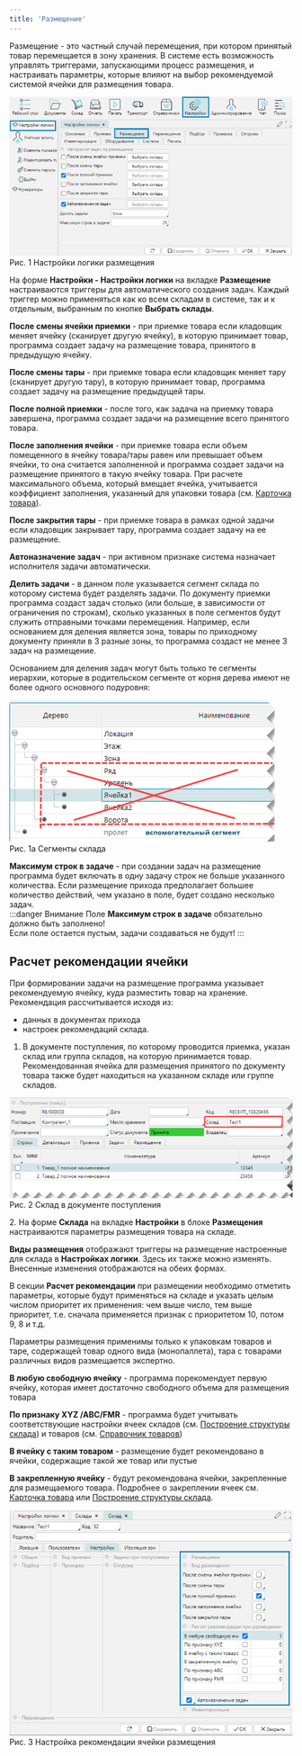 ```yaml
---
title: 'Размещение'
---
```


Размещение - это частный случай перемещения, при котором принятый товар перемещается в зону хранения.  В системе есть возможность управлять триггерами, 
запускающими процесс размещения, и настраивать параметры, которые влияют на выбор рекомендуемой системой ячейки для размещения товара.

![](img/placement1.png)  
Рис. 1 Настройки логики размещения

На форме **Настройки - Настройки логики** на вкладке **Размещение** настраиваются триггеры для автоматического создания задач. 
Каждый триггер можно применяться как ко всем складам в системе, так и к отдельным, выбранным по кнопке **Выбрать склады**.

**После смены ячейки приемки** - при приемке товара если кладовщик меняет ячейку (сканирует другую ячейку), 
в которую принимает товар, программа создает задачу на размещение товара, принятого в предыдущую ячейку.

**После смены тары** - при приемке товара если кладовщик меняет тару (сканирует другую тару), 
в которую принимает товар, программа создает задачу на размещение предыдущей тары.

**После полной приемки** - после того, как задача на приемку товара завершена, программа создает задачи на размещение всего принятого товара.

**После заполнения ячейки** - при приемке товара если объем помещенного в ячейку товара/тары равен или превышает объем ячейки, 
то она считается заполненной и программа создает задачи на размещение принятого в такую ячейку товара. При расчете максимального объема, 
который вмещает ячейка, учитывается коэффициент заполнения, указанный для упаковки товара (см. [Карточка товара](../control/goods/card.md)).

**После закрытия тары** - при приемке товара в рамках одной задачи если кладовщик закрывает тару, программа создает задачу на ее размещение.

**Автоназначение задач** - при активном признаке система назначает исполнителя задачи автоматически.

**Делить задачи** - в данном поле указывается сегмент склада по которому система будет разделять задачи. 
По документу приемки программа создаст задач столько (или больше, в зависимости от ограничения по строкам), сколько указанных в поле сегментов 
будут служить отправными точками перемещения. Например, если основанием для деления является зона, товары по приходному документу приняли в 3 разные зоны, 
то программа создаст не менее 3 задач на размещение.

Основанием для деления задач могут быть только те сегменты иерархии, которые в родительском сегменте от корня дерева имеют не более одного основного подуровня:

![](img/placement1a.png)  
Рис. 1a Сегменты склада

**Максимум строк в задаче** - при создании задач на размещение программа будет включать в одну задачу строк не больше указанного количества. 
Если размещение прихода предполагает большее количество действий, чем указано в поле, будет создано несколько задач.  
:::danger Внимание
Поле **Максимум строк в задаче** обязательно должно быть заполнено!  
Если поле остается пустым, задачи создаваться не будут!
:::


## Расчет рекомендации ячейки

При формировании задачи на размещение программа указывает рекомендуемую ячейку, куда разместить товар на хранение. 
Рекомендация рассчитывается исходя из: 
- данных в документах прихода 
- настроек рекомендаций склада.

1. В документе поступления, по которому проводится приемка, указан склад или группа складов, на которую принимается товар.  
Рекомендованная ячейка для размещения принятого по документу товара также будет находиться на указанном складе или группе складов.

![](img/placement2.png)  
Рис. 2 Склад в документе поступления

2\. На форме **Склада** на вкладке **Настройки** в блоке **Размещения** настраиваются параметры размещения товара на складе.

**Виды размещения** отображают триггеры на размещение настроенные для склада в **Настройках логики**. Здесь их также можно изменять. 
Внесенные изменения отображаются на обеих формах.

В секции **Расчет рекомендации** при размещении необходимо отметить параметры, которые будут применяться на складе и указать целым числом приоритет их применения: 
чем выше число, тем выше приоритет, т.е. сначала применяется признак с приоритетом 10, потом 9, 8 и т.д.

Параметры размещения применимы только к упаковкам товаров и таре, содержащей товар одного вида (монопаллета), тара с товарами различных видов размещается экспертно.

**В любую свободную ячейку** - программа порекомендует первую ячейку, которая имеет достаточно свободного объема для размещения товара

**По признаку XYZ /ABC/FMR** - программа будет учитывать соответствующие настройки ячеек складов 
(см. [Построение структуры склада](../topology/structure.md)) и товаров (см. [Справочник товаров](../control/goods/goods.md))

**В ячейку с таким товаром** - размещение будет рекомендовано в ячейки, содержащие такой же товар или пустые

**В закрепленную ячейку** - будут рекомендована ячейки, закрепленные для размещаемого товара. 
Подробнее о закреплении ячеек см. [Карточка товара](../control/goods/card.md) или [Построение структуры склада](../topology/structure.md).

![](img/placement3.png)  
Рис. 3 Настройка рекомендации ячейки размещения




 

